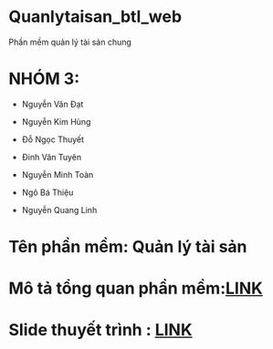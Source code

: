 # Quanlytaisan_btl_web
Phần mềm quản lý tài sản chung
# NHÓM 3:
  - Nguyễn Văn Đạt
  
  - Nguyễn Kim Hùng
  
  - Đỗ Ngọc Thuyết
  
  - Đinh Văn Tuyên
  
  - Nguyễn Minh Toàn 
  
  - Ngô Bá Thiệu
  
  - Nguyễn Quang Linh
  
# Tên phần mềm: Quản lý tài sản
# Mô tả tổng quan phần mềm:[LINK](https://drive.google.com/open?id=1Cy9ELlKxA3NZLgN54NKFk9BaA310vPn2)
# Slide thuyết trình : [LINK](https://docs.google.com/presentation/d/1gSZJzXLRhjJJHdegaRLhwkq55_joYxcx-cTy9594nk0/edit?usp=sharing)
